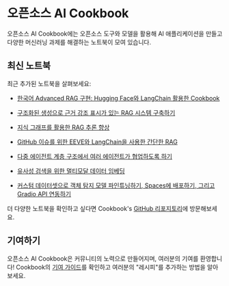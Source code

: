 # 오픈소스 AI Cookbook

오픈소스 AI Cookbook에는 오픈소스 도구와 모델을 활용해 AI 애플리케이션을 만들고 다양한 머신러닝 과제를 해결하는 노트북이 모여 있습니다.

## 최신 노트북

최근 추가된 노트북을 살펴보세요:

- [한국어 Advanced RAG 구현: Hugging Face와 LangChain 활용한 Cookbook](advanced_ko_rag)
- [구조화된 생성으로 근거 강조 표시가 있는 RAG 시스템 구축하기](structured_generation)
- [지식 그래프를 활용한 RAG 추론 향상](ko_rag_with_knowledge_graphs_neo4j)
- [GitHub 이슈를 위한 EEVE와 LangChain을 사용한 간단한 RAG](rag_zephyr_langchain)
- [다중 에이전트 계층 구조에서 여러 에이전트가 협업하도록 하기](multiagent_web_assistant)

- [유사성 검색을 위한 멀티모달 데이터 임베딩](faiss_with_hf_datasets_and_clip)
- [커스텀 데이터셋으로 객체 탐지 모델 파인튜닝하기, Spaces에 배포하기, 그리고 Gradio API 연동하기](fine_tuning_detr_custom_dataset)

더 다양한 노트북을 확인하고 싶다면 Cookbook's [GitHub 리포지토리](https://github.com/huggingface/cookbook)에 방문해보세요.

## 기여하기

오픈소스 AI Cookbook은 커뮤니티의 노력으로 만들어지며, 여러분의 기여를 환영합니다! 
Cookbook의 [기여 가이드](https://github.com/huggingface/cookbook/blob/main/README.md)를 확인하고 여러분의 "레시피"를 추가하는 방법을 알아보세요.
